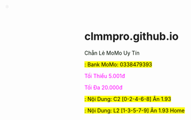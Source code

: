# clmmpro.github.io
<font color="line">Chẵn Lẻ MoMo Uy Tín</font>

<mark> : Bank MoMo: 0338479393

<font color="fuchsia"> Tối Thiểu 5.001đ</font>

<font color="fuchsia"> Tối Đa 20.000đ</font>

<mark> : Nội Dung: C2 [0-2-4-6-8] Ăn 1.93

<mark> : Nội Dung: L2 [1-3-5-7-9] Ăn 1.93
Home
<style>

	#snowflakeContainer{position:absolute;left:0px;top:0px;}

	.snowflake{padding-left:15px;font-size:14px;line-height:24px;position:fixed;color:#ebebeb;user-select:none;z-index:1000;-moz-user-select:none;-ms-user-select:none;-khtml-user-select:none;-webkit-user-select:none;-webkit-touch-callout:none;}

	.snowflake:hover {cursor:default}

</style>

<div id='snowflakeContainer'>

<p class='snowflake'>❄</p>

</div>

<script style='text/javascript'>

	//<![CDATA[

	var requestAnimationFrame=window.requestAnimationFrame||window.mozRequestAnimationFrame||window.webkitRequestAnimationFrame||window.msRequestAnimationFrame;var transforms=["transform","msTransform","webkitTransform","mozTransform","oTransform"];var transformProperty=getSupportedPropertyName(transforms);var snowflakes=[];var browserWidth;var browserHeight;var numberOfSnowflakes=50;var resetPosition=false;function setup(){window.addEventListener("DOMContentLoaded",generateSnowflakes,false);window.addEventListener("resize",setResetFlag,false)}setup();function getSupportedPropertyName(b){for(var a=0;a<b.length;a++){if(typeof document.body.style[b[a]]!="undefined"){return b[a]}}return null}function Snowflake(b,a,d,e,c){this.element=b;this.radius=a;this.speed=d;this.xPos=e;this.yPos=c;this.counter=0;this.sign=Math.random()<0.5?1:-1;this.element.style.opacity=0.5+Math.random();this.element.style.fontSize=4+Math.random()*30+"px"}Snowflake.prototype.update=function(){this.counter+=this.speed/5000;this.xPos+=this.sign*this.speed*Math.cos(this.counter)/40;this.yPos+=Math.sin(this.counter)/40+this.speed/30;setTranslate3DTransform(this.element,Math.round(this.xPos),Math.round(this.yPos));if(this.yPos>browserHeight){this.yPos=-50}};function setTranslate3DTransform(a,c,b){var d="translate3d("+c+"px, "+b+"px, 0)";a.style[transformProperty]=d}function generateSnowflakes(){var b=document.querySelector(".snowflake");var h=b.parentNode;browserWidth=document.documentElement.clientWidth;browserHeight=document.documentElement.clientHeight;for(var d=0;d<numberOfSnowflakes;d++){var j=b.cloneNode(true);h.appendChild(j);var e=getPosition(50,browserWidth);var a=getPosition(50,browserHeight);var c=5+Math.random()*40;var g=4+Math.random()*10;var f=new Snowflake(j,g,c,e,a);snowflakes.push(f)}h.removeChild(b);moveSnowflakes()}function moveSnowflakes(){for(var b=0;b<snowflakes.length;b++){var a=snowflakes[b];a.update()}if(resetPosition){browserWidth=document.documentElement.clientWidth;browserHeight=document.documentElement.clientHeight;for(var b=0;b<snowflakes.length;b++){var a=snowflakes[b];a.xPos=getPosition(50,browserWidth);a.yPos=getPosition(50,browserHeight)}resetPosition=false}requestAnimationFrame(moveSnowflakes)}function getPosition(b,a){return Math.round(-1*b+Math.random()*(a+2*b))}function setResetFlag(a){resetPosition=true};

	//]]>

</script>
